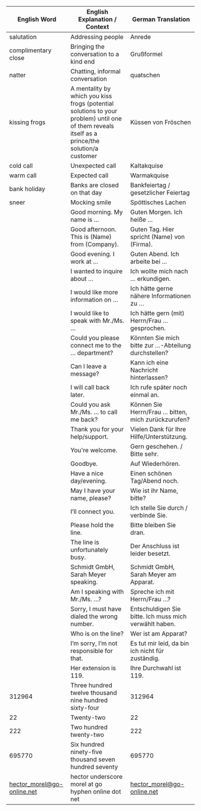 | English Word               | English Explanation / Context                                                                                                                  | German Translation                                     |
|----------------------------|------------------------------------------------------------------------------------------------------------------------------------------------|--------------------------------------------------------|
| salutation                 | Addressing people                                                                                                                              | Anrede                                                 |
| complimentary close        | Bringing the conversation to a kind end                                                                                                        | Grußformel                                             |
| natter                     | Chatting, informal conversation                                                                                                                | quatschen                                              |
| kissing frogs              | A mentality by which you kiss frogs (potential solutions to your problem) until one of them reveals itself as a prince/the solution/a customer | Küssen von Fröschen                                    |
| cold call                  | Unexpected call                                                                                                                                | Kaltakquise                                            |
| warm call                  | Expected call                                                                                                                                  | Warmakquise                                            |
| bank holiday               | Banks are closed on that day                                                                                                                   | Bankfeiertag / gesetzlicher Feiertag                   |
| sneer                      | Mocking smile                                                                                                                                  | Spöttisches Lachen                                     |
|                            | Good morning. My name is …                                                                                                                     | Guten Morgen. Ich heiße …                              |
|                            | Good afternoon. This is (Name) from (Company).                                                                                                 | Guten Tag. Hier spricht (Name) von (Firma).            |
|                            | Good evening. I work at …                                                                                                                      | Guten Abend. Ich arbeite bei …                         |
|                            | I wanted to inquire about …                                                                                                                    | Ich wollte mich nach … erkundigen.                     |
|                            | I would like more information on …                                                                                                             | Ich hätte gerne nähere Informationen zu …              |
|                            | I would like to speak with Mr./Ms. …                                                                                                           | Ich hätte gern (mit) Herrn/Frau … gesprochen.          |
|                            | Could you please connect me to the … department?                                                                                               | Könnten Sie mich bitte zur …-Abteilung durchstellen?   |
|                            | Can I leave a message?                                                                                                                         | Kann ich eine Nachricht hinterlassen?                  |
|                            | I will call back later.                                                                                                                        | Ich rufe später noch einmal an.                        |
|                            | Could you ask Mr./Ms. … to call me back?                                                                                                       | Können Sie Herrn/Frau … bitten, mich zurückzurufen?    |
|                            | Thank you for your help/support.                                                                                                               | Vielen Dank für Ihre Hilfe/Unterstützung.              |
|                            | You're welcome.                                                                                                                                | Gern geschehen. / Bitte sehr.                          |
|                            | Goodbye.                                                                                                                                       | Auf Wiederhören.                                       |
|                            | Have a nice day/evening.                                                                                                                       | Einen schönen Tag/Abend noch.                          |
|                            | May I have your name, please?                                                                                                                  | Wie ist ihr Name, bitte?                               |
|                            | I’ll connect you.                                                                                                                              | Ich stelle Sie durch / verbinde Sie.                   |
|                            | Please hold the line.                                                                                                                          | Bitte bleiben Sie dran.                                |
|                            | The line is unfortunately busy.                                                                                                                | Der Anschluss ist leider besetzt.                      |
|                            | Schmidt GmbH, Sarah Meyer speaking.                                                                                                            | Schmidt GmbH, Sarah Meyer am Apparat.                  |
|                            | Am I speaking with Mr./Ms. …?                                                                                                                  | Spreche ich mit Herrn/Frau …?                          |
|                            | Sorry, I must have dialed the wrong number.                                                                                                    | Entschuldigen Sie bitte. Ich muss mich verwählt haben. |
|                            | Who is on the line?                                                                                                                            | Wer ist am Apparat?                                    |
|                            | I’m sorry, I’m not responsible for that.                                                                                                       | Es tut mir leid, da bin ich nicht für zuständig.       |
|                            | Her extension is 119.                                                                                                                          | Ihre Durchwahl ist 119.                                |
| 312964                     | Three hundred twelve thousand nine hundred sixty-four                                                                                          | 312964                                                 |
| 22                         | Twenty-two                                                                                                                                     | 22                                                     |
| 222                        | Two hundred twenty-two                                                                                                                         | 222                                                    |
| 695770                     | Six hundred ninety-five thousand seven hundred seventy                                                                                         | 695770                                                 |
| hector_morel@go-online.net | hector underscore morel at go hyphen online dot net                                                                                            | hector_morel@go-online.net                             |
